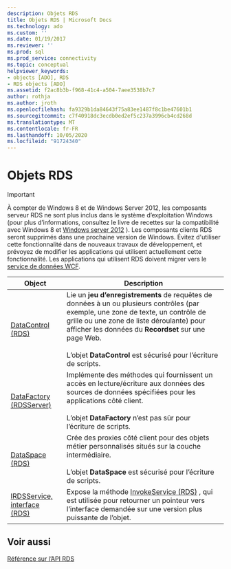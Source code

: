 ```yaml
---
description: Objets RDS
title: Objets RDS | Microsoft Docs
ms.technology: ado
ms.custom: ''
ms.date: 01/19/2017
ms.reviewer: ''
ms.prod: sql
ms.prod_service: connectivity
ms.topic: conceptual
helpviewer_keywords:
- objects [ADO], RDS
- RDS objects [ADO]
ms.assetid: f2ac8b3b-f968-41c4-a504-7aee3538b7c7
author: rothja
ms.author: jroth
ms.openlocfilehash: fa9329b1da84643f75a83ee1487f8c1be47601b1
ms.sourcegitcommit: c7f40918dc3ecdb0ed2ef5c237a3996cb4cd268d
ms.translationtype: MT
ms.contentlocale: fr-FR
ms.lasthandoff: 10/05/2020
ms.locfileid: "91724340"
---
```

# <a name="rds-objects"></a>Objets RDS
> [!IMPORTANT]
>  À compter de Windows 8 et de Windows Server 2012, les composants serveur RDS ne sont plus inclus dans le système d’exploitation Windows (pour plus d’informations, consultez le livre de recettes sur la compatibilité avec Windows 8 et [Windows server 2012](https://www.microsoft.com/download/details.aspx?id=27416) ). Les composants clients RDS seront supprimés dans une prochaine version de Windows. Évitez d'utiliser cette fonctionnalité dans de nouveaux travaux de développement, et prévoyez de modifier les applications qui utilisent actuellement cette fonctionnalité. Les applications qui utilisent RDS doivent migrer vers le [service de données WCF](/dotnet/framework/wcf/).  
  
|Object|Description|  
|-|-|  
|[DataControl (RDS)](./datacontrol-object-rds.md)|Lie un **jeu d’enregistrements** de requêtes de données à un ou plusieurs contrôles (par exemple, une zone de texte, un contrôle de grille ou une zone de liste déroulante) pour afficher les données du **Recordset** sur une page Web.<br /><br /> L’objet **DataControl** est sécurisé pour l’écriture de scripts.|  
|[DataFactory (RDSServer)](./datafactory-object-rdsserver.md)|Implémente des méthodes qui fournissent un accès en lecture/écriture aux données des sources de données spécifiées pour les applications côté client.<br /><br /> L’objet **DataFactory** n’est pas sûr pour l’écriture de scripts.|  
|[DataSpace (RDS)](./dataspace-object-rds.md)|Crée des proxies côté client pour des objets métier personnalisés situés sur la couche intermédiaire.<br /><br /> L’objet **DataSpace** est sécurisé pour l’écriture de scripts.|  
|[IRDSService, interface (RDS)](./irdsservice-interface-rds.md)|Expose la méthode [InvokeService (RDS)](./invokeservice-rds.md) , qui est utilisée pour retourner un pointeur vers l’interface demandée sur une version plus puissante de l’objet.|  
  
## <a name="see-also"></a>Voir aussi  
 [Référence sur l’API RDS](./rds-api-reference.md)